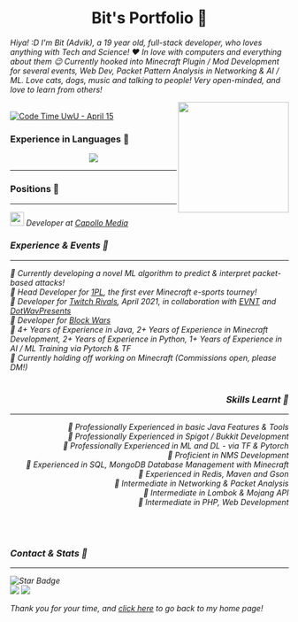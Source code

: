 <div align='center'>
  <h1>Bit's Portfolio 🧡</h1>
</div>

<i> Hiya! :D I'm Bit (Advik), a 19 year old, full-stack developer, who loves anything with Tech and Science! ❤️ In love with computers and everything about them 😉 Currently hooked into Minecraft Plugin / Mod Development for several events, Web Dev, Packet Pattern Analysis in Networking & AI / ML. Love cats, dogs, music and talking to people! Very open-minded, and love to learn from others! </i>

<img align='right' src="https://cdn.discordapp.com/attachments/870748925571792916/980350874977177620/47d949eaa9f98254f089a898a01e99fd-modified.png" width="200">
<br>
<a href="https://wakatime.com/@15a707f0-e01c-42c8-b5fc-2f82e7b21c7f"><img src="https://wakatime.com/badge/user/15a707f0-e01c-42c8-b5fc-2f82e7b21c7f.svg" alt="Code Time UwU - April 15" /></a>
    </div>
    
<br>
<div align='left'>
  <h3>Experience in Languages 💙</h3>
</div>
<p align="center">
  <a href="https://skillicons.dev">
    <img src="https://skillicons.dev/icons?i=arduino,bash,c,cpp,discord,bots,eclipse,java,kotlin,mysql,py,pytorch,raspberrypi" />
  </a>
</p>

<hr />
<div align='left'>
  <h3>Positions 💙</h3>
</div>
<hr />
  <i><img src="https://media.giphy.com/media/VgCDAzcKvsR6OM0uWg/giphy.gif" width="25"> <i>Developer at <a href="https://www.capollomedia.com">Capollo Media</a></i>
    <br>
    
<div align='left'>
  <h3>Experience & Events 💙</h3>
</div>
<hr />
    🎲<i> Currently developing a novel ML algorithm to predict & interpret packet-based attacks!<br>
    🎲<i> Head Developer for <a href="https://twitter.com/1plevent">1PL</a>, the first ever Minecraft e-sports tourney!<br>
    🎲<i> Developer for <a href="https://www.youtube.com/watch?v=4nBArTaUjzE">Twitch Rivals</a>, April 2021, in collaboration with <a href="https://twitter.com/EVNTgames">EVNT</a> and <a href="https://twitter.com/dotwavpresents">DotWavPresents</a><br>
    🎲<i> Developer for <a href="https://twitter.com/BlockWarsEvent/status/1528044302844174339">Block Wars</a><br>
    🎲<i> 4+ Years of Experience in Java, 2+ Years of Experience in Minecraft Development, 2+ Years of Experience in Python, 1+ Years of Experience in AI / ML Training via Pytorch & TF <br>
    🎲<i> Currently holding off working on Minecraft (Commissions open, please DM!)<br>
    </i>
   <br>
<div align='right'>
  <h3>Skills Learnt 💙</h3>
<hr />
    🏹 Professionally Experienced in basic Java Features & Tools<br>
    🏹 Professionally Experienced in Spigot / Bukkit Development<br>
    🏹 Professionally Experienced in ML and DL - via TF & Pytorch<br>
    🏹 Proficient in NMS Development<br>
    🏹 Experienced in SQL, MongoDB Database Management with Minecraft<br>
    🏹 Experienced in Redis, Maven and Gson<br>
    🏹 Intermediate in Networking & Packet Analysis<br>
    🏹 Intermediate in Lombok & Mojang API<br>
    🏹 Intermediate in PHP, Web Development<br>
<br>
  </div>
<br>
<br>
<div align='left'>
  <h3>Contact & Stats 💙</h3>
</div>
<hr />
  </i>
  <img src="https://img.shields.io/static/v1?label=%F0%9F%8C%9F&message=If%20Useful&style=style=flat&color=BC4E99" alt="Star Badge"/>
  
  <br>
<img src="https://lanyard.cnrad.dev/api/363983542889349120?bg=333333&borderRadius=10px" />
<img src="https://github-readme-streak-stats.herokuapp.com/?user=BitC3t&theme=dark" />
  
Thank you for your time, and <a href="https://github.com/BitC3t">click here</a> to go back to my home page!
    

    
    
    
    

    
    

